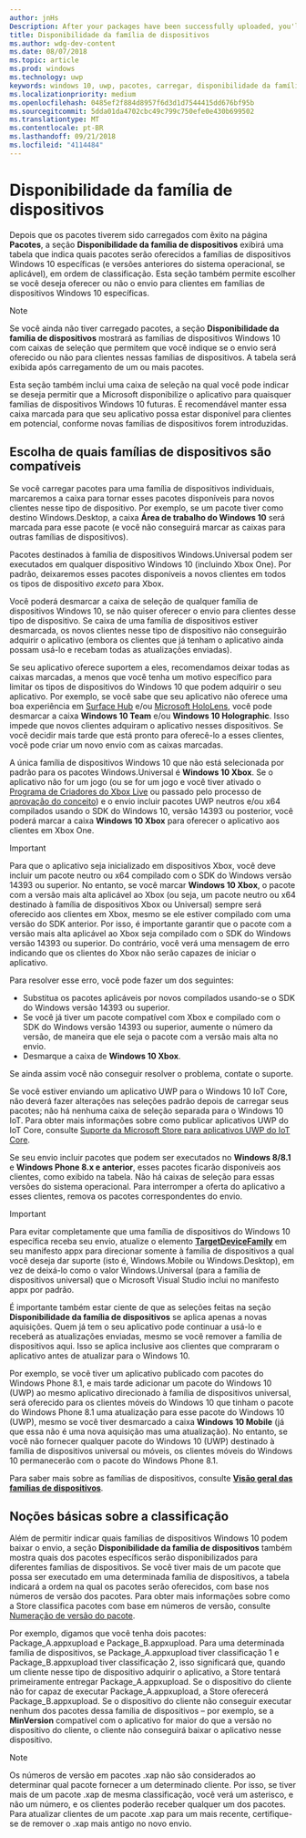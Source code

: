 ```yaml
---
author: jnHs
Description: After your packages have been successfully uploaded, you'll see a table that indicates which packages will be offered to specific Windows 10 device families (and earlier OS versions, if applicable), in ranked order.
title: Disponibilidade da família de dispositivos
ms.author: wdg-dev-content
ms.date: 08/07/2018
ms.topic: article
ms.prod: windows
ms.technology: uwp
keywords: windows 10, uwp, pacotes, carregar, disponibilidade da família de dispositivos
ms.localizationpriority: medium
ms.openlocfilehash: 0485ef2f884d8957f6d3d1d7544415dd676bf95b
ms.sourcegitcommit: 5dda01da4702cbc49c799c750efe0e430b699502
ms.translationtype: MT
ms.contentlocale: pt-BR
ms.lasthandoff: 09/21/2018
ms.locfileid: "4114484"
---
```

# <a name="device-family-availability"></a>Disponibilidade da família de dispositivos

Depois que os pacotes tiverem sido carregados com êxito na página **Pacotes**, a seção **Disponibilidade da família de dispositivos** exibirá uma tabela que indica quais pacotes serão oferecidos a famílias de dispositivos Windows 10 específicas (e versões anteriores do sistema operacional, se aplicável), em ordem de classificação. Esta seção também permite escolher se você deseja oferecer ou não o envio para clientes em famílias de dispositivos Windows 10 específicas.

> [!NOTE]
> Se você ainda não tiver carregado pacotes, a seção **Disponibilidade da família de dispositivos** mostrará as famílias de dispositivos Windows 10 com caixas de seleção que permitem que você indique se o envio será oferecido ou não para clientes nessas famílias de dispositivos. A tabela será exibida após carregamento de um ou mais pacotes.

Esta seção também inclui uma caixa de seleção na qual você pode indicar se deseja permitir que a Microsoft disponibilize o aplicativo para quaisquer famílias de dispositivos Windows 10 futuras. É recomendável manter essa caixa marcada para que seu aplicativo possa estar disponível para clientes em potencial, conforme novas famílias de dispositivos forem introduzidas.


## <a name="choosing-which-device-families-to-support"></a>Escolha de quais famílias de dispositivos são compatíveis

Se você carregar pacotes para uma família de dispositivos individuais, marcaremos a caixa para tornar esses pacotes disponíveis para novos clientes nesse tipo de dispositivo. Por exemplo, se um pacote tiver como destino Windows.Desktop, a caixa **Área de trabalho do Windows 10** será marcada para esse pacote (e você não conseguirá marcar as caixas para outras famílias de dispositivos).

Pacotes destinados à família de dispositivos Windows.Universal podem ser executados em qualquer dispositivo Windows 10 (incluindo Xbox One). Por padrão, deixaremos esses pacotes disponíveis a novos clientes em todos os tipos de dispositivo *exceto* para Xbox.

Você poderá desmarcar a caixa de seleção de qualquer família de dispositivos Windows 10, se não quiser oferecer o envio para clientes desse tipo de dispositivo. Se caixa de uma família de dispositivos estiver desmarcada, os novos clientes nesse tipo de dispositivo não conseguirão adquirir o aplicativo (embora os clientes que já tenham o aplicativo ainda possam usá-lo e recebam todas as atualizações enviadas).

Se seu aplicativo oferece suportem a eles, recomendamos deixar todas as caixas marcadas, a menos que você tenha um motivo específico para limitar os tipos de dispositivos do Windows 10 que podem adquirir o seu aplicativo. Por exemplo, se você sabe que seu aplicativo não oferece uma boa experiência em [Surface Hub](https://developer.microsoft.com/windows/surfacehub) e/ou [Microsoft HoloLens](https://developer.microsoft.com/windows/mixed-reality), você pode desmarcar a caixa **Windows 10 Team** e/ou **Windows 10 Holographic**. Isso impede que novos clientes adquiram o aplicativo nesses dispositivos. Se você decidir mais tarde que está pronto para oferecê-lo a esses clientes, você pode criar um novo envio com as caixas marcadas.

<span id="xbox" />

A única família de dispositivos Windows 10 que não está selecionada por padrão para os pacotes Windows.Universal é **Windows 10 Xbox**. Se o aplicativo não for um jogo (ou se for um jogo e você tiver ativado o [Programa de Criadores do Xbox Live](../xbox-live/get-started-with-creators/get-started-with-xbox-live-creators.md) ou passado pelo processo de [aprovação do conceito](../gaming/concept-approval.md)) e o envio incluir pacotes UWP neutros e/ou x64 compilados usando o SDK do Windows 10, versão 14393 ou posterior, você poderá marcar a caixa **Windows 10 Xbox** para oferecer o aplicativo aos clientes em Xbox One.

> [!IMPORTANT]
> Para que o aplicativo seja inicializado em dispositivos Xbox, você deve incluir um pacote neutro ou x64 compilado com o SDK do Windows versão 14393 ou superior. No entanto, se você marcar **Windows 10 Xbox**, o pacote com a versão mais alta aplicável ao Xbox (ou seja, um pacote neutro ou x64 destinado à família de dispositivos Xbox ou Universal) sempre será oferecido aos clientes em Xbox, mesmo se ele estiver compilado com uma versão do SDK anterior. Por isso, é importante garantir que o pacote com a versão mais alta aplicável ao Xbox seja compilado com o SDK do Windows versão 14393 ou superior. Do contrário, você verá uma mensagem de erro indicando que os clientes do Xbox não serão capazes de iniciar o aplicativo. 
> 
> Para resolver esse erro, você pode fazer um dos seguintes:
> - Substitua os pacotes aplicáveis por novos compilados usando-se o SDK do Windows versão 14393 ou superior.
> - Se você já tiver um pacote compatível com Xbox e compilado com o SDK do Windows versão 14393 ou superior, aumente o número da versão, de maneira que ele seja o pacote com a versão mais alta no envio.
> - Desmarque a caixa de **Windows 10 Xbox**.
>   
> Se ainda assim você não conseguir resolver o problema, contate o suporte.

Se você estiver enviando um aplicativo UWP para o Windows 10 IoT Core, não deverá fazer alterações nas seleções padrão depois de carregar seus pacotes; não há nenhuma caixa de seleção separada para o Windows 10 IoT. Para obter mais informações sobre como publicar aplicativos UWP do IoT Core, consulte [Suporte da Microsoft Store para aplicativos UWP do IoT Core](https://docs.microsoft.com/windows/iot-core/commercialize-your-device/installingandservicing).

Se seu envio incluir pacotes que podem ser executados no **Windows 8/8.1** e **Windows Phone 8.x e anterior**, esses pacotes ficarão disponíveis aos clientes, como exibido na tabela. Não há caixas de seleção para essas versões do sistema operacional. Para interromper a oferta do aplicativo a esses clientes, remova os pacotes correspondentes do envio.

> [!IMPORTANT]
> Para evitar completamente que uma família de dispositivos do Windows 10 específica receba seu envio, atualize o elemento [**TargetDeviceFamily**](https://docs.microsoft.com/uwp/schemas/appxpackage/uapmanifestschema/element-targetdevicefamily) em seu manifesto appx para direcionar somente à família de dispositivos a qual você deseja dar suporte (isto é, Windows.Mobile ou Windows.Desktop), em vez de deixá-lo como o valor Windows.Universal (para a família de dispositivos universal) que o Microsoft Visual Studio inclui no manifesto appx por padrão.

É importante também estar ciente de que as seleções feitas na seção **Disponibilidade da família de dispositivos** se aplica apenas a novas aquisições. Quem já tem o seu aplicativo pode continuar a usá-lo e receberá as atualizações enviadas, mesmo se você remover a família de dispositivos aqui. Isso se aplica inclusive aos clientes que compraram o aplicativo antes de atualizar para o Windows 10.

Por exemplo, se você tiver um aplicativo publicado com pacotes do Windows Phone 8.1, e mais tarde adicionar um pacote do Windows 10 (UWP) ao mesmo aplicativo direcionado à família de dispositivos universal, será oferecido para os clientes móveis do Windows 10 que tinham o pacote do Windows Phone 8.1 uma atualização para esse pacote do Windows 10 (UWP), mesmo se você tiver desmarcado a caixa **Windows 10 Mobile** (já que essa não é uma nova aquisição mas uma atualização). No entanto, se você não fornecer qualquer pacote do Windows 10 (UWP) destinado à família de dispositivos universal ou móveis, os clientes móveis do Windows 10 permanecerão com o pacote do Windows Phone 8.1.

Para saber mais sobre as famílias de dispositivos, consulte [**Visão geral das famílias de dispositivos**](https://docs.microsoft.com/uwp/extension-sdks/device-families-overview).

## <a name="understanding-ranking"></a>Noções básicas sobre a classificação

Além de permitir indicar quais famílias de dispositivos Windows 10 podem baixar o envio, a seção **Disponibilidade da família de dispositivos** também mostra quais dos pacotes específicos serão disponibilizados para diferentes famílias de dispositivos. Se você tiver mais de um pacote que possa ser executado em uma determinada família de dispositivos, a tabela indicará a ordem na qual os pacotes serão oferecidos, com base nos números de versão dos pacotes. Para obter mais informações sobre como a Store classifica pacotes com base em números de versão, consulte [Numeração de versão do pacote](package-version-numbering.md). 

Por exemplo, digamos que você tenha dois pacotes: Package_A.appxupload e Package_B.appxupload. Para uma determinada família de dispositivos, se Package_A.appxupload tiver classificação 1 e Package_B.appxupload tiver classificação 2, isso significará que, quando um cliente nesse tipo de dispositivo adquirir o aplicativo, a Store tentará primeiramente entregar Package_A.appxupload. Se o dispositivo do cliente não for capaz de executar Package_A.appxupload, a Store oferecerá Package_B.appxupload. Se o dispositivo do cliente não conseguir executar nenhum dos pacotes dessa família de dispositivos – por exemplo, se a **MinVersion** compatível com o aplicativo for maior do que a versão no dispositivo do cliente, o cliente não conseguirá baixar o aplicativo nesse dispositivo.

> [!NOTE]
> Os números de versão em pacotes .xap não são considerados ao determinar qual pacote fornecer a um determinado cliente. Por isso, se tiver mais de um pacote .xap de mesma classificação, você verá um asterisco, e não um número, e os clientes poderão receber qualquer um dos pacotes. Para atualizar clientes de um pacote .xap para um mais recente, certifique-se de remover o .xap mais antigo no novo envio.

